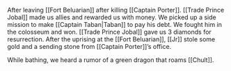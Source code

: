 After leaving [[Fort Beluarian]] after killing [[Captain Porter]]. [[Trade Prince Jobal]] made us allies and rewarded us with money. We picked up a side mission to make [[Captain Taban|Taban]] to pay his debt. We fought him in the colosseum and won. [[Trade Prince Jobal]] gave us 3 diamonds for resurrection. After the uprising at the [[Fort Beluarian]], [[Jr]] stole some gold and a sending stone from [[Captain Porter]]’s office.

While bathing, we heard a rumor of a green dragon that roams [[Chult]]. 
